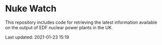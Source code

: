 # Nuke Watch

This repository includes code for retrieving the latest information available on the output of EDF nuclear power plants in the UK.

Last updated: 2021-01-23 15:19